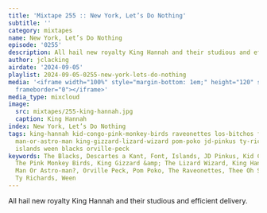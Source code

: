 ```yaml
---
title: 'Mixtape 255 :: New York, Let’s Do Nothing'
subtitle: ''
category: mixtapes
name: New York, Let’s Do Nothing
episode: '0255'
description: All hail new royalty King Hannah and their studious and efficient delivery.
author: jclacking
airdate: '2024-09-05'
playlist: 2024-09-05-0255-new-york-lets-do-nothing
media: '<iframe width="100%" style="margin-bottom: 1em;" height="120" src="https://www.mixcloud.com/widget/iframe/?feed=%2Flouderthanwar%2Fthe-mixtape-255-new-york-lets-do-nothing-2024-08-05%2F&hide_artwork=1&hide_cover=1&light=1"
  frameborder="0"></iframe>'
media_type: mixcloud
image:
  src: mixtapes/255-king-hannah.jpg
  caption: King Hannah
index: New York, Let’s Do Nothing
tags: king-hannah kid-congo-pink-monkey-birds raveonettes los-bitchos font descartes-a-kant
  man-or-astro-man king-gizzard-lizard-wizard pom-poko jd-pinkus ty-richards thee-oh-sees-osees
  islands ween blacks orville-peck
keywords: The Blacks, Descartes a Kant, Font, Islands, JD Pinkus, Kid Congo &amp;
  The Pink Monkey Birds, King Gizzard &amp; The Lizard Wizard, King Hannah, Los Bitchos,
  Man Or Astro-man?, Orville Peck, Pom Poko, The Raveonettes, Thee Oh Sees &amp; Osees,
  Ty Richards, Ween
---
```

All hail new royalty King Hannah and their studious and efficient delivery.
